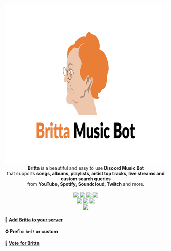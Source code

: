 <p align="center">
  <img width="760" height="500" src="https://raw.githubusercontent.com/b3h3m0th/britta_discord-music-bot/master/assets/img/brittaBanner.png"><br/>
<b>Britta</b> is a beautiful and easy to use <b>Discord Music Bot</b> <br/>
that supports <b>songs, albums, playlists, artist top tracks, live streams and custom search queries</b> <br/>
from <b>YouTube, Spotify, Soundcloud, Twitch</b> and more.</b><br/><br/>
  <img src="https://david-dm.org/b3h3m0th/britta_discord-music-bot.svg">
  <img src="https://img.shields.io/github/license/b3h3m0th/britta_discord-music-bot">
  <img src="https://img.shields.io/badge/Code%20Quality-S-brightgreen">
  <img src="https://github.com/b3h3m0th/britta_discord-music-bot/workflows/Discord%20Bot%20Build%20Status/badge.svg"><br>
  <img src="https://forthebadge.com/images/badges/powered-by-black-magic.svg">
  <img src="https://forthebadge.com/images/badges/uses-brains.svg">
  <img src="https://forthebadge.com/images/badges/open-source.svg"><br>
  <img src="https://top.gg/api/widget/722497903146565722.svg"> <br>
  
</p>

#### 📢 [Add Britta to your server](https://discord.com/oauth2/authorize?client_id=722497903146565722&scope=bot&permissions=2083908704)

#### ⚙️ Prefix: `bri!` or custom

#### 📑 [Vote for Britta](https://top.gg/bot/722497903146565722/vote)
